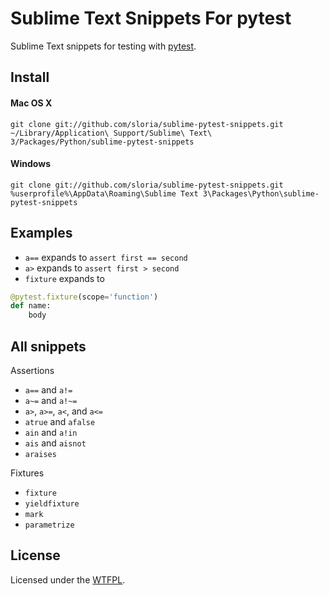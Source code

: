 Sublime Text Snippets For pytest
===========================================

Sublime Text snippets for testing with [pytest](http://pytest.org/latest/).

Install
-------

#### Mac OS X
    git clone git://github.com/sloria/sublime-pytest-snippets.git ~/Library/Application\ Support/Sublime\ Text\ 3/Packages/Python/sublime-pytest-snippets

#### Windows
    git clone git://github.com/sloria/sublime-pytest-snippets.git %userprofile%\AppData\Roaming\Sublime Text 3\Packages\Python\sublime-pytest-snippets


Examples
--------

- `a==` expands to `assert first == second`
- `a>` expands to `assert first > second`
- `fixture` expands to 

```python
@pytest.fixture(scope='function')
def name:
    body
```

All snippets
------------

Assertions

- `a==` and `a!=`
- `a~=` and `a!~=`
- `a>`, `a>=`, `a<`, and `a<=`
- `atrue` and `afalse`
- `ain` and `a!in`
- `ais` and `aisnot`
- `araises`

Fixtures

- `fixture`
- `yieldfixture`
- `mark`
- `parametrize`

License
-------

Licensed under the [WTFPL](http://www.wtfpl.net/).
